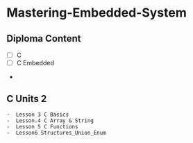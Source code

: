 # Mastering-Embedded-System

## Diploma Content
   - [ ] C
   - [ ] C Embedded
   - 


 ## C Units 2
 
    -  Lesson 3 C Basics
    -  Lesson.4 C Array & String
    -  Lesson 5 C Functions
    -  Lesson6 Structures_Union_Enum
